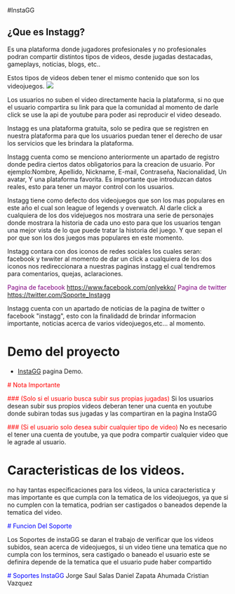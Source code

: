#InstaGG

## ¿Que es Instagg?
Es una plataforma donde jugadores profesionales y no profesionales podran compartir distintos tipos de videos, desde 
jugadas destacadas, gameplays, noticias, blogs, etc.. 

Estos tipos de videos deben tener el mismo contenido que son los videojuegos.
![](C:\Users\cristian\Desktop\app\905.png)

Los usuarios no suben el video directamente hacia la plataforma, si no que el usuario compartira su link para que la comunidad
al momento de darle click se use la api de youtube para poder asi reproducir el video deseado.

Instagg es una plataforma gratuita, solo se pedira que se registren en nuestra plataforma para que los usuarios puedan
tener el derecho de usar los servicios que les brindara la plataforma.

Instagg cuenta como se menciono anteriormente un apartado de registro donde pedira ciertos datos obligatorios para la creacion de usuario.
Por ejemplo:Nombre, Apellido, Nickname, E-mail, Contraseña, Nacionalidad, Un avatar, Y una plataforma favorita.
Es importante que introduzcan datos reales, esto para tener un mayor control con los usuarios.

Instagg tiene como defecto dos videojuegos que son los mas populares en este año el cual son league of legends y overwatch.
Al darle click a cualquiera de los dos videjuegos nos mostrara una serie de personajes donde mostrara la historia de cada uno 
esto para que los usuarios tengan una mejor vista de lo que puede tratar la historia del juego. Y que sepan el por que son los dos
juegos mas populares en este momento.

Instagg contara con dos iconos de redes sociales los cuales seran: facebook y twwiter al momento de dar un click a cualquiera de los dos
iconos nos redireccionara a nuestras paginas instagg el cual tendremos para comentarios, quejas, aclaraciones.

<font color="purple">Pagina de facebook https://www.facebook.com/onlyekko/</font>
<font color="purple">Pagina de twitter https://twitter.com/Soporte_Instagg</font>

Instagg cuenta con un apartado de noticias de la pagina de twitter o facebook "instagg", esto con la finalidadd de brindar informacion importante, noticias acerca de varios videojuegos,etc... al momento. 



# Demo del proyecto
  - [InstaGG](http://instagg.x10.mx) pagina Demo.
  
<font color="red"> # Nota Importante </font>

<font color="red">### (Solo si el usuario busca subir sus propias jugadas) </font>
Si los usuarios desean subir sus propios videos deberan tener una cuenta en youtube donde subiran todas sus jugadas y  las compartiran en la pagina InstaGG

<font color="red">### (Si el usuario solo desea subir cualquier tipo de video) </font>
No es necesario el tener una cuenta de youtube, ya que podra compartir cualquier video que le agrade al usuario.

# Caracteristicas de los videos.

no hay tantas especificaciones para los videos, la unica caracteristica y mas importante es que cumpla con la tematica de los videojuegos, ya que si no cumplen con la tematica, podrian ser castigados o baneados depende la tematica del video.

<font color="blue"># Funcion Del Soporte </font>

Los Soportes de instaGG se daran el trabajo de verificar que los videos subidos, sean acerca de videojuegos, si un video tiene una tematica que no cumpla con los terminos, sera castigado o baneado el usuario este se definira depende de la tematica que el usuario pude haber compartido

<font color="blue"> # Soportes InstaGG </font>
Jorge Saul Salas
Daniel Zapata Ahumada
Cristian Vazquez





